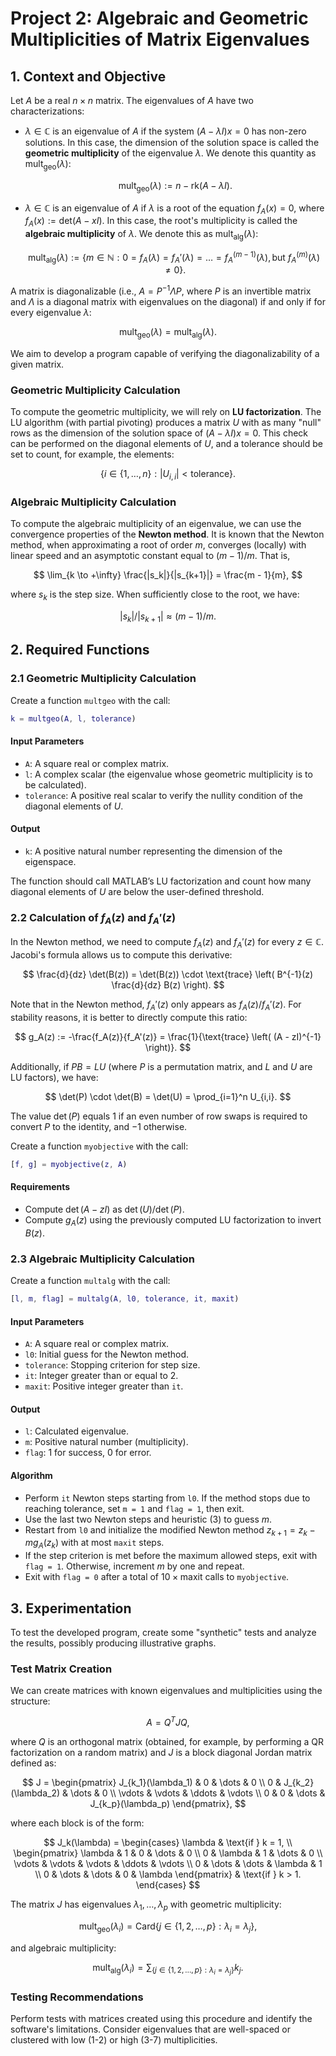 # Project 2: Algebraic and Geometric Multiplicities of Matrix Eigenvalues

## 1. Context and Objective

Let $A$ be a real $n \times n$ matrix. The eigenvalues of $A$ have two characterizations:

- $\lambda \in \mathbb{C}$ is an eigenvalue of $A$ if the system $(A - \lambda I)x = 0$ has non-zero solutions. In this case, the dimension of the solution space is called the **geometric multiplicity** of the eigenvalue $\lambda$. We denote this quantity as $\text{mult}_{\text{geo}}(\lambda)$:

  $$
  \text{mult}_{\text{geo}}(\lambda) := n - \text{rk}(A - \lambda I).
  $$

- $\lambda \in \mathbb{C}$ is an eigenvalue of $A$ if $\lambda$ is a root of the equation $f_A(x) = 0$, where $f_A(x) := \text{det}(A - xI)$. In this case, the root's multiplicity is called the **algebraic multiplicity** of $\lambda$. We denote this as $\text{mult}_{\text{alg}}(\lambda)$:

  $$
  \text{mult}_{\text{alg}}(\lambda) := \{m \in \mathbb{N} : 0 = f_A(\lambda) = f_A'(\lambda) = \dots = f_A^{(m-1)}(\lambda), \text{but } f_A^{(m)}(\lambda) \neq 0\}.
  $$

A matrix is diagonalizable (i.e., $A = P^{-1} \Lambda P$, where $P$ is an invertible matrix and $\Lambda$ is a diagonal matrix with eigenvalues on the diagonal) if and only if for every eigenvalue $\lambda$:

$$
\text{mult}_{\text{geo}}(\lambda) = \text{mult}_{\text{alg}}(\lambda).
$$

We aim to develop a program capable of verifying the diagonalizability of a given matrix.

### Geometric Multiplicity Calculation

To compute the geometric multiplicity, we will rely on **LU factorization**. The LU algorithm (with partial pivoting) produces a matrix $U$ with as many "null" rows as the dimension of the solution space of $(A - \lambda I)x = 0$. This check can be performed on the diagonal elements of $U$, and a tolerance should be set to count, for example, the elements:

$$
\{i \in \{1, \dots, n\} : |U_{i,i}| < \text{tolerance}\}.
$$

### Algebraic Multiplicity Calculation

To compute the algebraic multiplicity of an eigenvalue, we can use the convergence properties of the **Newton method**. It is known that the Newton method, when approximating a root of order $m$, converges (locally) with linear speed and an asymptotic constant equal to $(m - 1)/m$. That is,

$$
\lim_{k \to +\infty} \frac{|s_k|}{|s_{k+1}|} = \frac{m - 1}{m},
$$

where $s_k$ is the step size. When sufficiently close to the root, we have:

$$
|s_k|/|s_{k+1}| \approx (m - 1)/m.
$$

## 2. Required Functions

### 2.1 Geometric Multiplicity Calculation

Create a function `multgeo` with the call:

```matlab
k = multgeo(A, l, tolerance)
```

#### Input Parameters
- `A`: A square real or complex matrix.
- `l`: A complex scalar (the eigenvalue whose geometric multiplicity is to be calculated).
- `tolerance`: A positive real scalar to verify the nullity condition of the diagonal elements of $U$.

#### Output
- `k`: A positive natural number representing the dimension of the eigenspace.

The function should call MATLAB’s LU factorization and count how many diagonal elements of $U$ are below the user-defined threshold.

### 2.2 Calculation of $f_A(z)$ and $f_A'(z)$

In the Newton method, we need to compute $f_A(z)$ and $f_A'(z)$ for every $z \in \mathbb{C}$. Jacobi's formula allows us to compute this derivative:

$$
\frac{d}{dz} \det(B(z)) = \det(B(z)) \cdot \text{trace} \left( B^{-1}(z) \frac{d}{dz} B(z) \right).
$$

Note that in the Newton method, $f_A'(z)$ only appears as $f_A(z)/f_A'(z)$. For stability reasons, it is better to directly compute this ratio:

$$
g_A(z) := -\frac{f_A(z)}{f_A'(z)} = \frac{1}{\text{trace} \left( (A - zI)^{-1} \right)}.
$$

Additionally, if $PB = LU$ (where $P$ is a permutation matrix, and $L$ and $U$ are LU factors), we have:

$$
\det(P) \cdot \det(B) = \det(U) = \prod_{i=1}^n U_{i,i}.
$$

The value $\det(P)$ equals $1$ if an even number of row swaps is required to convert $P$ to the identity, and $-1$ otherwise.

Create a function `myobjective` with the call:

```matlab
[f, g] = myobjective(z, A)
```

#### Requirements
- Compute $\det(A - zI)$ as $\det(U)/\det(P)$.
- Compute $g_A(z)$ using the previously computed LU factorization to invert $B(z)$.

### 2.3 Algebraic Multiplicity Calculation

Create a function `multalg` with the call:

```matlab
[l, m, flag] = multalg(A, l0, tolerance, it, maxit)
```

#### Input Parameters
- `A`: A square real or complex matrix.
- `l0`: Initial guess for the Newton method.
- `tolerance`: Stopping criterion for step size.
- `it`: Integer greater than or equal to 2.
- `maxit`: Positive integer greater than `it`.

#### Output
- `l`: Calculated eigenvalue.
- `m`: Positive natural number (multiplicity).
- `flag`: 1 for success, 0 for error.

#### Algorithm
- Perform `it` Newton steps starting from `l0`. If the method stops due to reaching tolerance, set `m = 1` and `flag = 1`, then exit.
- Use the last two Newton steps and heuristic (3) to guess $m$.
- Restart from `l0` and initialize the modified Newton method $z_{k+1} = z_k - m g_A(z_k)$ with at most `maxit` steps.
- If the step criterion is met before the maximum allowed steps, exit with `flag = 1`. Otherwise, increment $m$ by one and repeat.
- Exit with `flag = 0` after a total of $10 \times \text{maxit}$ calls to `myobjective`.

## 3. Experimentation

To test the developed program, create some "synthetic" tests and analyze the results, possibly producing illustrative graphs.

### Test Matrix Creation

We can create matrices with known eigenvalues and multiplicities using the structure:

$$
A = Q^T J Q,
$$

where $Q$ is an orthogonal matrix (obtained, for example, by performing a QR factorization on a random matrix) and $J$ is a block diagonal Jordan matrix defined as:

$$
J = \begin{pmatrix}
J_{k_1}(\lambda_1) & 0 & \dots & 0 \\
0 & J_{k_2}(\lambda_2) & \dots & 0 \\
\vdots & \vdots & \ddots & \vdots \\
0 & 0 & \dots & J_{k_p}(\lambda_p)
\end{pmatrix},
$$

where each block is of the form:

$$
J_k(\lambda) = \begin{cases}
\lambda & \text{if } k = 1, \\
\begin{pmatrix}
\lambda & 1 & 0 & \dots & 0 \\
0 & \lambda & 1 & \dots & 0 \\
\vdots & \vdots & \vdots & \ddots & \vdots \\
0 & \dots & \dots & \lambda & 1 \\
0 & \dots & \dots & 0 & \lambda
\end{pmatrix} & \text{if } k > 1.
\end{cases}
$$

The matrix $J$ has eigenvalues $\lambda_1, \dots, \lambda_p$ with geometric multiplicity:

$$
\text{mult}_{\text{geo}}(\lambda_i) = \text{Card}\{j \in \{1, 2, \dots, p\} : \lambda_i = \lambda_j\},
$$

and algebraic multiplicity:

$$
\text{mult}_{\text{alg}}(\lambda_i) = \sum_{\{j \in \{1, 2, \dots, p\} : \lambda_i = \lambda_j\}} k_j.
$$

### Testing Recommendations

Perform tests with matrices created using this procedure and identify the software's limitations. Consider eigenvalues that are well-spaced or clustered with low (1-2) or high (3-7) multiplicities.

